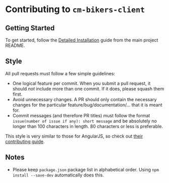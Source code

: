 # Contributing to `cm-bikers-client`

## Getting Started

To get started, follow the [Detailed Installation](./README.md#development)
guide from the main project README.

## Style

All pull requests must follow a few simple guidelines:

- One logical feature per commit. When you submit a pull request, it should
  *not* include more than one commit. If it does, please squash them first.
- Avoid unnecessary changes. A PR should only contain the necessary changes for
  the particular feature/bug/documentation/... that it is meant for.
- Commit messages (and therefore PR titles) must follow the format
  `issue(number of issue if any): short message` and be absolutely no longer than 100
  characters in length. 80 characters or less is preferable.

This style is very similar to those for AngularJS, so check out [their
contributing guide](https://github.com/angular/angular.js/blob/master/CONTRIBUTING.md).

## Notes

- Please keep `package.json` package list in alphabetical order. Using
`npm install --save-dev` automatically does this.